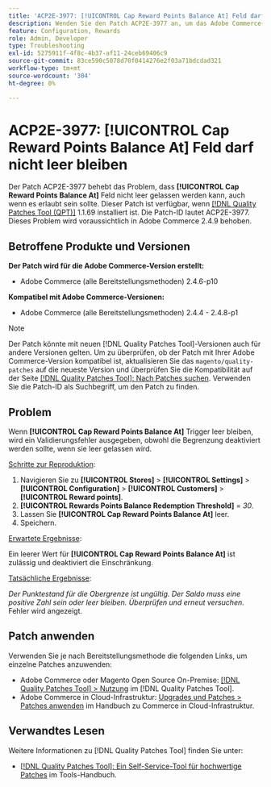 ```yaml
---
title: 'ACP2E-3977: [!UICONTROL Cap Reward Points Balance At] Feld darf nicht leer bleiben'
description: Wenden Sie den Patch ACP2E-3977 an, um das Adobe Commerce-Problem zu beheben, bei dem das Feld **[!UICONTROL Cap Reward Points Balance At]** beim Festlegen des Felds **[!UICONTROL Rewards Points Balance Redemption Threshold]** nicht leer gelassen werden konnte, was einen Validierungsfehler verursachte.
feature: Configuration, Rewards
role: Admin, Developer
type: Troubleshooting
exl-id: 5275911f-4f8c-4b37-af11-24ceb69406c9
source-git-commit: 83ce590c5078d70f0414276e2f03a71bdcdad321
workflow-type: tm+mt
source-wordcount: '304'
ht-degree: 0%

---
```


# ACP2E-3977: **[!UICONTROL Cap Reward Points Balance At]** Feld darf nicht leer bleiben

Der Patch ACP2E-3977 behebt das Problem, dass **[!UICONTROL Cap Reward Points Balance At]** Feld nicht leer gelassen werden kann, auch wenn es erlaubt sein sollte. Dieser Patch ist verfügbar, wenn [[!DNL Quality Patches Tool (QPT)]](/help/tools/quality-patches-tool/quality-patches-tool-to-self-serve-quality-patches.md) 1.1.69 installiert ist. Die Patch-ID lautet ACP2E-3977. Dieses Problem wird voraussichtlich in Adobe Commerce 2.4.9 behoben.

## Betroffene Produkte und Versionen

**Der Patch wird für die Adobe Commerce-Version erstellt:**

* Adobe Commerce (alle Bereitstellungsmethoden) 2.4.6-p10

**Kompatibel mit Adobe Commerce-Versionen:**

* Adobe Commerce (alle Bereitstellungsmethoden) 2.4.4 - 2.4.8-p1

>[!NOTE]
>
>Der Patch könnte mit neuen [!DNL Quality Patches Tool]-Versionen auch für andere Versionen gelten. Um zu überprüfen, ob der Patch mit Ihrer Adobe Commerce-Version kompatibel ist, aktualisieren Sie das `magento/quality-patches` auf die neueste Version und überprüfen Sie die Kompatibilität auf der Seite [[!DNL Quality Patches Tool]: Nach Patches suchen](https://experienceleague.adobe.com/tools/commerce-quality-patches/index.html?lang=de). Verwenden Sie die Patch-ID als Suchbegriff, um den Patch zu finden.

## Problem

Wenn **[!UICONTROL Cap Reward Points Balance At]** Trigger leer bleiben, wird ein Validierungsfehler ausgegeben, obwohl die Begrenzung deaktiviert werden sollte, wenn sie leer gelassen wird.

<u>Schritte zur Reproduktion</u>:

1. Navigieren Sie zu **[!UICONTROL Stores]** > **[!UICONTROL Settings]** > **[!UICONTROL Configuration]** > **[!UICONTROL Customers]** > **[!UICONTROL Reward points]**.
1. **[!UICONTROL Rewards Points Balance Redemption Threshold]** = *30*.
1. Lassen Sie **[!UICONTROL Cap Reward Points Balance At]** leer.
1. Speichern.

<u>Erwartete Ergebnisse</u>:

Ein leerer Wert für **[!UICONTROL Cap Reward Points Balance At]** ist zulässig und deaktiviert die Einschränkung.

<u>Tatsächliche Ergebnisse</u>:

*Der Punktestand für die Obergrenze ist ungültig. Der Saldo muss eine positive Zahl sein oder leer bleiben. Überprüfen und erneut versuchen.* Fehler wird angezeigt.

## Patch anwenden

Verwenden Sie je nach Bereitstellungsmethode die folgenden Links, um einzelne Patches anzuwenden:

* Adobe Commerce oder Magento Open Source On-Premise: [[!DNL Quality Patches Tool] > Nutzung](/help/tools/quality-patches-tool/usage.md) im [!DNL Quality Patches Tool].
* Adobe Commerce in Cloud-Infrastruktur: [Upgrades und Patches > Patches anwenden](https://experienceleague.adobe.com/docs/commerce-cloud-service/user-guide/develop/upgrade/apply-patches.html?lang=de) im Handbuch zu Commerce in Cloud-Infrastruktur.

## Verwandtes Lesen

Weitere Informationen zu [!DNL Quality Patches Tool] finden Sie unter:

* [[!DNL Quality Patches Tool]: Ein Self-Service-Tool für hochwertige Patches](/help/tools/quality-patches-tool/quality-patches-tool-to-self-serve-quality-patches.md) im Tools-Handbuch.

